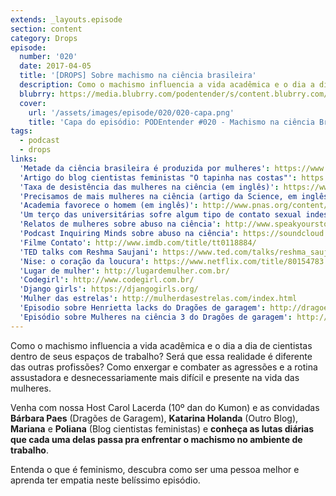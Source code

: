 ```yaml
---
extends: _layouts.episode
section: content
category: Drops
episode:
  number: '020'
  date: 2017-04-05
  title: '[DROPS] Sobre machismo na ciência brasileira'
  description: Como o machismo influencia a vida acadêmica e o dia a dia de cientistas dentro de seus espaços de trabalho? Será que essa realidade é diferente das outras profissões?  Como enxergar e combater as agressões e a rotina assustadora e desnecessariamente mais difícil e presente na vida das mulheres.
  blubrry: https://media.blubrry.com/podentender/s/content.blubrry.com/podentender/PODEntender_020_machismo_na_ciencia_brasileira.mp3
  cover:
    url: '/assets/images/episode/020/020-capa.png'
    title: 'Capa do episódio: PODEntender #020 - Machismo na ciência Brasileira'
tags:
  - podcast
  - drops
links:
  'Metade da ciência brasileira é produzida por mulheres': https://www.forbes.com/sites/shannonsims/2017/03/08/surprising-new-study-brazil-now-a-global-leader-in-gender-equality-in-science/#6902600f6f44
  'Artigo do blog cientistas feministas "O tapinha nas costas"': https://cientistasfeministas.wordpress.com/2017/01/20/a-academia-e-o-tapinha-nas-costas/
  'Taxa de desistência das mulheres na ciência (em inglês)': https://www.ncbi.nlm.nih.gov/pmc/articles/PMC2247379/
  'Precisamos de mais mulheres na ciência (artigo da Science, em inglês)': http://www.sciencemag.org/careers/2016/05/we-need-do-more-women-science
  'Academia favorece o homem (em inglês)': http://www.pnas.org/content/109/41/16474.full.pd
  'Um terço das universitárias sofre algum tipo de contato sexual indesejado (em inglês)': https://www.nytimes.com/2015/09/22/us/a-third-of-college-women-experience-unwanted-sexual-contact-study-finds.html?_r=1
  'Relatos de mulheres sobre abuso na ciência': http://www.speakyourstory.net/stories
  'Podcast Inquiring Minds sobre abuso na ciência': https://soundcloud.com/inquiringminds/149-sarah-ballard-jackie-speier-the-appalling-reality-of-harassment-in-science
  'Filme Contato': http://www.imdb.com/title/tt0118884/
  'TED talks com Reshma Saujani': https://www.ted.com/talks/reshma_saujani_teach_girls_bravery_not_perfection
  'Nise: o coração da loucura': https://www.netflix.com/title/80154783
  'Lugar de mulher': http://lugardemulher.com.br/
  'Codegirl': http://www.codegirl.com.br/
  'Django girls': https://djangogirls.org/
  'Mulher das estrelas': http://mulherdasestrelas.com/index.html
  'Episodio sobre Henrietta lacks do Dragões de garagem': http://dragoesdegaragem.com/podcast/dragoes-de-garagem-101-henrietta-lacks-e-hela/
  'Episódio sobre Mulheres na ciência 3 do Dragões de garagem': http://dragoesdegaragem.com/podcast/dragoes-de-garagem-99-mulheres-na-ciencia-3/
---
```


Como o machismo influencia a vida acadêmica e o dia a dia de cientistas dentro de seus espaços de trabalho?
Será que essa realidade é diferente das outras profissões? Como enxergar e combater as agressões e
a rotina assustadora e desnecessariamente mais difícil e presente na vida das mulheres.

Venha com nossa Host Carol Lacerda (10º dan do Kumon) e as convidadas **Bárbara Paes** (Dragões de Garagem),
**Katarina Holanda** (Outro Blog), **Mariana** e **Poliana** (Blog cientistas feministas)
e **conheça as lutas diárias que cada uma delas passa pra enfrentar o machismo no ambiente de trabalho**.

Entenda o que é feminismo, descubra como ser uma pessoa melhor e aprenda ter empatia neste belíssimo episódio.
